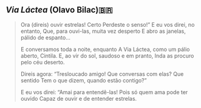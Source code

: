 ## *Via Láctea* (Olavo Bilac):brazil:

> Ora (direis) ouvir estrelas! Certo
> Perdeste o senso!” E eu vos direi, no entanto,
> Que, para ouvi-las, muita vez desperto
> E abro as janelas, pálido de espanto…
>
> E conversamos toda a noite, enquanto
> A Via Láctea, como um pálio aberto,
> Cintila. E, ao vir do sol, saudoso e em pranto,
> Inda as procuro pelo céu deserto.
>
> Direis agora: “Tresloucado amigo!
> Que conversas com elas? Que sentido
> Tem o que dizem, quando estão contigo?”
>
> E eu vos direi: “Amai para entendê-las!
> Pois só quem ama pode ter ouvido
> Capaz de ouvir e de entender estrelas.